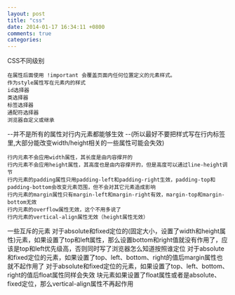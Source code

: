 ```yaml
---
layout: post
title: "css"
date: 2014-01-17 16:34:11 +0800
comments: true
categories: 
---
```

CSS不同级别

    在属性后面使用 !important 会覆盖页面内任何位置定义的元素样式。
    作为style属性写在元素内的样式
    id选择器
    类选择器
    标签选择器
    通配符选择器
    浏览器自定义或继承
	
--并不是所有的属性对行内元素都能够生效
--(所以最好不要把样式写在行内标签里,大部分能改变width/height相关的一些属性可能会失效)

    行内元素不会应用width属性，其长度是由内容撑开的
    行内元素不会应用height属性，其高度也是由内容撑开的，但是高度可以通过line-height调节
    行内元素的padding属性只用padding-left和padding-right生效，padding-top和padding-bottom会改变元素范围，但不会对其它元素造成影响
    行内元素的margin属性只有margin-left和margin-right有效，margin-top和margin-bottom无效
    行内元素的overflow属性无效，这个不用多说了
    行内元素的vertical-align属性无效（height属性无效）

一些互斥的元素
对于absolute和fixed定位的(固定大小，设置了width和height属性)元素，如果设置了top和left属性，那么设置bottom和right值就没有作用了，应该是top和left优先级高，否则同时写了浏览器怎么知道按照谁定位
    对于absolute和fixed定位的元素，如果设置了top、left、bottom、right的值后margin属性也就不起作用了
    对于absolute和fixed定位的元素，如果设置了top、left、bottom、right的值后float属性同样会失效
    块元素如果设置了float属性或者是absolute、fixed定位，那么vertical-align属性不再起作用 

	